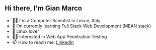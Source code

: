 ## Hi there, I'm Gian Marco

<!--
**ningia92/ningia92** is a ✨ _special_ ✨ repository because its `README.md` (this file) appears on your GitHub profile.
-->

- 👨‍💻 I'm a Computer Scientist in Lecce, Italy
- 🌱 I’m currently learning Full Stack Web Development (MEAN stack)
- 🐧 Linux lover
- 🕵️‍♂️ Interested in Web App Penetration Testing
- 📫 How to reach me: [LinkedIn](https://linkedin.com/in/ningia)

<!--
-------------------------------------------------------

 [![Top Langs](https://github-readme-stats.vercel.app/api/top-langs/?username=ningia92&layout=compact)](https://github.com/ningia92/github-readme-stats)
 
-->
